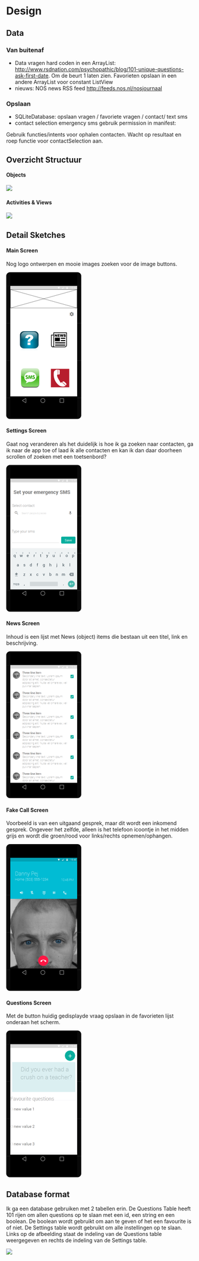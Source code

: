# Design #

## Data 
 
### Van buitenaf
- Data vragen hard coden in een ArrayList<String>: http://www.rsdnation.com/psychopathic/blog/101-unique-questions-ask-first-date. Om de beurt 1 laten zien.
Favorieten opslaan in een andere ArrayList<String> voor constant ListView
- nieuws: NOS news RSS feed http://feeds.nos.nl/nosjournaal

### Opslaan
- SQLiteDatabase: opslaan vragen / favoriete vragen / contact/ text sms
- contact selection emergency sms gebruik permission in manifest:
<uses-permission android:name= "android.permission.READ_CONTACTS"/>
Gebruik functies/intents voor ophalen contacten. Wacht op resultaat en roep functie voor contactSelection aan. 

## Overzicht Structuur

#### Objects
![](https://www.lucidchart.com/publicSegments/view/b98ca287-1489-4449-8e58-c3ad600b69d9/image.png)


#### Activities & Views
![](https://www.lucidchart.com/publicSegments/view/2a811053-9345-4b78-aa9d-d0fb5b5b6b82/image.png)

## Detail Sketches
#### Main Screen
Nog logo ontwerpen en mooie images zoeken voor de image buttons. 

![](./doc/Screen-1-resize.png)

#### Settings Screen
Gaat nog veranderen als het duidelijk is hoe ik ga zoeken naar contacten, ga ik naar de app toe of laad ik alle contacten en kan ik dan daar doorheen scrollen of zoeken met een toetsenbord? 

![](/doc/Settings-resize.png)

#### News Screen
Inhoud is een lijst met News (object) items die bestaan uit een titel, link en beschrijving.

![](/doc/news-resize.png)

#### Fake Call Screen
Voorbeeld is van een uitgaand gesprek, maar dit wordt een inkomend gesprek. Ongeveer het zelfde, alleen is het telefoon icoontje in het midden grijs en wordt die groen/rood voor links/rechts opnemen/ophangen.

![](/doc/fake-call-resize.png)
 
#### Questions Screen
Met de button huidig gedisplayde vraag opslaan in de favorieten lijst onderaan het scherm. 

![](/doc/questions-resize.png)
 


## Database format 
Ik ga een database gebruiken met 2 tabellen erin. De Questions Table heeft 101 rijen om allen questions op te slaan met een id, een string en een boolean. De boolean wordt gebruikt om aan te geven of het een favourite is of niet. De Settings table wordt gebruikt om alle instellingen op te slaan. 
Links op de afbeelding staat de indeling van de Questions table weergegeven en rechts de indeling van de Settings table. 

![](https://www.lucidchart.com/publicSegments/view/5293631a-51f8-44a6-a94f-a5cf2665959f/image.png)







